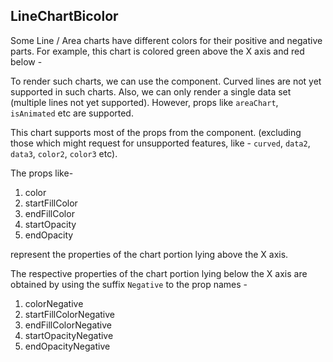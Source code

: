 ## LineChartBicolor

Some Line / Area charts have different colors for their positive and negative parts. For example, this chart is colored green above the X axis and red below -
<img src='https://user-images.githubusercontent.com/13629606/172202911-920aefa7-1a78-4e5e-91d5-d3670e00fe45.png' alt=''/>

To render such charts, we can use the <LineChartBicolor> component. Curved lines are not yet supported in such charts. Also, we can only render a single data set (multiple lines not yet supported). However, props like `areaChart`, `isAnimated` etc are supported.

This chart supports most of the props from the <LineChart> component. (excluding those which might request for unsupported features, like - `curved`, `data2`, `data3`, `color2`, `color3` etc).

The props like-

1. color
2. startFillColor
3. endFillColor
4. startOpacity
5. endOpacity

represent the properties of the chart portion lying above the X axis.

The respective properties of the chart portion lying below the X axis are obtained by using the suffix `Negative` to the prop names -


1. colorNegative
2. startFillColorNegative
3. endFillColorNegative
4. startOpacityNegative
5. endOpacityNegative